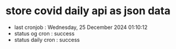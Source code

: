 # store covid daily api as json data

- last cronjob : Wednesday, 25 December 2024 01:10:12
- status og cron : success
- status daily cron : success
      
      